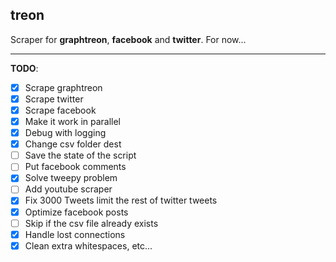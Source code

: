 ## treon
Scraper for **graphtreon**, **facebook** and **twitter**. 
For now...

---

**TODO**:
- [X] Scrape graphtreon
- [X] Scrape twitter
- [X] Scrape facebook
- [X] Make it work in parallel
- [X] Debug with logging
- [X] Change csv folder dest
- [ ] Save the state of the script
- [ ] Put facebook comments
- [X] Solve tweepy problem
- [ ] Add youtube scraper
- [X] Fix 3000 Tweets limit the rest of twitter tweets
- [X] Optimize facebook posts
- [ ] Skip if the csv file already exists
- [X] Handle lost connections
- [X] Clean extra whitespaces, etc...